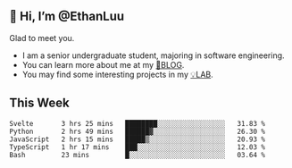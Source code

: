 ## 👋 Hi, I’m @EthanLuu

Glad to meet you.

- I am a senior undergraduate student, majoring in software engineering.
- You can learn more about me at my [📝BLOG](https://blog.ethanloo.cn).
- You may find some interesting projects in my [💡LAB](https://lab.ethanloo.cn).

## This Week
<!--START_SECTION:waka-->
```text
Svelte       3 hrs 25 mins   ████████░░░░░░░░░░░░░░░░░   31.83 % 
Python       2 hrs 49 mins   ██████▓░░░░░░░░░░░░░░░░░░   26.30 % 
JavaScript   2 hrs 15 mins   █████▒░░░░░░░░░░░░░░░░░░░   20.93 % 
TypeScript   1 hr 17 mins    ███░░░░░░░░░░░░░░░░░░░░░░   12.03 % 
Bash         23 mins         █░░░░░░░░░░░░░░░░░░░░░░░░   03.64 % 
```
<!--END_SECTION:waka-->
